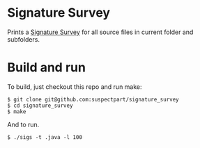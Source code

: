 # Signature Survey

Prints a [Signature Survey](http://c2.com/cgi/wiki?SignatureSurvey) for all source files in current folder and subfolders.

# Build and run
To build, just checkout this repo and run make:

```Shell
$ git clone git@github.com:suspectpart/signature_survey
$ cd signature_survey
$ make
```

And to run.

```Shell
$ ./sigs -t .java -l 100
``` 

